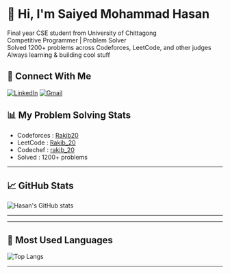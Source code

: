 # 👋 Hi, I'm Saiyed Mohammad Hasan

 Final year CSE student from University of Chittagong  
 Competitive Programmer | Problem Solver  
 Solved 1200+ problems across Codeforces, LeetCode, and other judges  
 Always learning & building cool stuff

## 📌 Connect With Me

[![LinkedIn](https://img.shields.io/badge/LinkedIn-blue?logo=linkedin&logoColor=white)](https://www.linkedin.com/in/smh20/)
[![Gmail](https://img.shields.io/badge/Email-D14836?logo=gmail&logoColor=white)](mailto:rakibhasancse20@gmail.com)




## 📊 My Problem Solving Stats

-  Codeforces : [Rakib20](https://codeforces.com/profile/Rakib-20)
-  LeetCode   : [Rakib_20](https://leetcode.com/u/Rakib_20/)
-  Codechef   : [rakib_20](https://www.codechef.com/users/rakib_20)
-  Solved     : 1200+ problems


---

## 📈 GitHub Stats

![Hasan's GitHub stats](https://github-readme-stats.vercel.app/api?username=smhasan20&show_icons=true&theme=tokyonight)

---



---

## 🧮 Most Used Languages

![Top Langs](https://github-readme-stats.vercel.app/api/top-langs/?username=smhasan20&layout=compact&theme=tokyonight)

---


